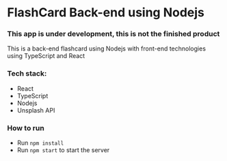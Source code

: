 # FlashCard Back-end using Nodejs

### This app is under development, this is not the finished product

This is a back-end flashcard using Nodejs with front-end technologies using TypeScript and React

### Tech stack:
- React
- TypeScript
- Nodejs
- Unsplash API

### How to run
- Run `npm install`
- Run `npm start` to start the server